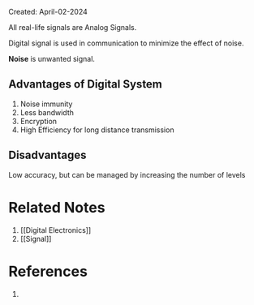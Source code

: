 Created: April-02-2024

All real-life signals are Analog Signals.

Digital signal is used in communication to minimize the effect of noise.

**Noise** is unwanted signal.
## Advantages of Digital System

1. Noise immunity
2. Less bandwidth
3. Encryption
4. High Efficiency for long distance transmission
## Disadvantages

Low accuracy, but can be managed by increasing the number of levels
# Related Notes

1. [[Digital Electronics]]
2. [[Signal]]
# References

1. 